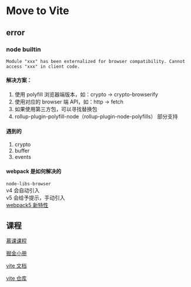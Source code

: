 # Move to Vite
## error
### node builtin
`Module "xxx" has been externalized for browser compatibility. Cannot access "xxx" in client code.`

#### 解决方案：

1. 使用 polyfill 浏览器端版本，如：crypto -> crypto-browserify
2. 使用对应的 browser 端 API，如：http -> fetch
3. 如果使用第三方包，可以寻找替换包
4. rollup-plugin-polyfill-node（rollup-plugin-node-polyfills） 部分支持


#### 遇到的
1. crypto
2. buffer
3. events
#### webpack 是如何解决的

`node-libs-browser`  
v4 会自动引入   
v5 会给予提示，手动引入  
[webpack5 新特性](https://www.jianshu.com/p/eacdd98d25b0)

## 课程

[慕课课程](https://coding.imooc.com/class/523.html)

[掘金小册](https://s.juejin.cn/ds/2dPSFtU/)

[vite 文档](https://vitejs.cn/)

[vite 仓库](https://github.com/vitejs/vite)
